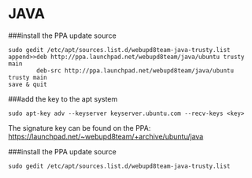 # JAVA

###install the PPA update source

```
sudo gedit /etc/apt/sources.list.d/webupd8team-java-trusty.list
append>>deb http://ppa.launchpad.net/webupd8team/java/ubuntu trusty main
        deb-src http://ppa.launchpad.net/webupd8team/java/ubuntu trusty main
save & quit
```

###add the key to the apt system

```
sudo apt-key adv --keyserver keyserver.ubuntu.com --recv-keys <key>
```
The signature key can be found on the PPA:
https://launchpad.net/~webupd8team/+archive/ubuntu/java

###install the PPA update source

```
sudo gedit /etc/apt/sources.list.d/webupd8team-java-trusty.list
```
